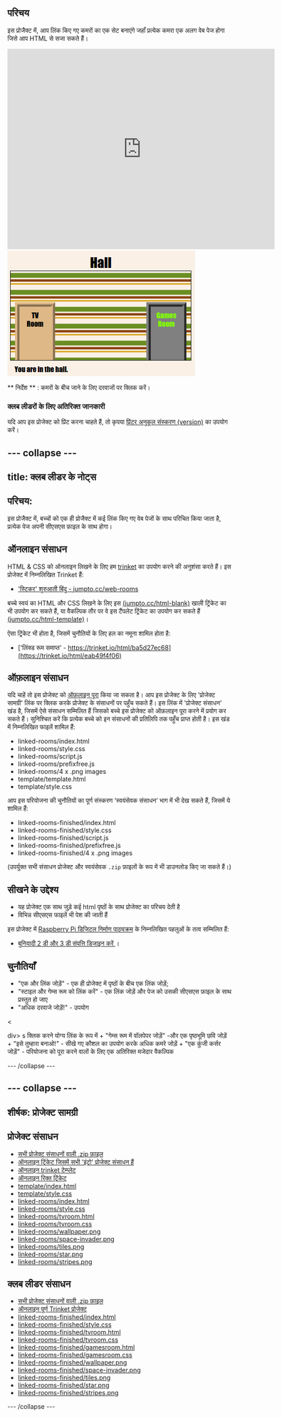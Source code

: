 ## परिचय

इस प्रोजैक्ट में, आप लिंक किए गए कमरों का एक सेट बनाएंगे जहाँ प्रत्येक कमरा एक अलग वेब पेज होगा जिसे आप HTML से सजा सकते हैं।

<div class="trinket">
  <iframe src="https://trinket.io/embed/html/eab49f4f06?outputOnly=true&start=result" width="600" height="450" frameborder="0" marginwidth="0" marginheight="0" allowfullscreen>
  </iframe>
  <img src="images/rooms-hall-finished.png">
</div>

** निर्देश ** : कमरों के बीच जाने के लिए दरवाजों पर क्लिक करें।

### क्लब लीडरों के लिए अतिरिक्त जानकारी

यदि आप इस प्रोजेक्ट को प्रिंट करना चाहते हैं, तो कृपया [प्रिंटर अनुकूल संस्करण (version)](https://projects.raspberrypi.org/en/projects/linked-rooms/print) का उपयोग करें।

## \--- collapse \---

## title: क्लब लीडर के नोट्स

## परिचय:

इस प्रोजैक्ट में, बच्चों को एक ही प्रोजैक्ट में कई लिंक किए गए वेब पेजों के साथ परिचित किया जाता है, प्रत्येक पेज अपनी सीएसएस फ़ाइल के साथ होगा।

## ऑनलाइन संसाधन

HTML & CSS को ऑनलाइन लिखने के लिए हम [trinket](https://trinket.io/) का उपयोग करने की अनुशंसा करते हैं। इस प्रोजेक्ट में निम्नलिखित Trinket हैं:

* ['स्टिकर' शुरुआती बिंदु - jumpto.cc/web-rooms](https://trinket.io/html/f1486ddb24)

बच्चे स्वयं का HTML और CSS लिखने के लिए इस [(jumpto.cc/html-blank)](http://jumpto.cc/html-blank) खाली ट्रिंकेट का भी उपयोग कर सकते हैं, या वैकल्पिक तौर पर वे इस टैंपलेट ट्रिंकेट का उपयोग कर सकते हैं [(jumpto.cc/html-template)](http://jumpto.cc/html-template)।

ऐसा ट्रिंकेट भी होता है, जिसमें चुनौतियों के लिए हल का नमूना शामिल होता है:

* ['लिंक्ड रूम समाप्त' - https://trinket.io/html/ba5d27ec68](https://trinket.io/html/eab49f4f06)

## ऑफ़लाइन संसाधन

यदि चाहें तो इस प्रोजेक्ट को [ऑफ़लाइन पूरा](https://www.codeclubprojects.org/en-GB/resources/webdev-working-offline/) किया जा सकता है। आप इस प्रोजेक्ट के लिए 'प्रोजेक्ट सामग्री' लिंक पर क्लिक करके प्रोजेक्ट के संसाधनों पर पहुँच सकते हैं। इस लिंक में 'प्रोजेक्ट संसाधन' खंड है, जिसमें ऐसे संसाधन सम्मिलित हैं जिसको बच्चे इस प्रोजेक्ट को ऑफ़लाइन पूरा करने में प्रयोग कर सकते हैं। सुनिश्चित करें कि प्रत्येक बच्चे को इन संसाधनों की प्रतिलिपि तक पहुँच प्राप्त होती है। इस खंड में निम्नलिखित फाइलें शामिल हैं:

* linked-rooms/index.html
* linked-rooms/style.css
* linked-rooms/script.js
* linked-rooms/prefixfree.js
* linked-rooms/4 x .png images
* template/template.html
* template/style.css

आप इस परियोजना की चुनौतियों का पूर्ण संस्करण ‘स्वयंसेवक संसाधन’ भाग में भी देख सकते हैं, जिसमें ये शामिल हैं:

* linked-rooms-finished/index.html
* linked-rooms-finished/style.css
* linked-rooms-finished/script.js
* linked-rooms-finished/prefixfree.js
* linked-rooms-finished/4 x .png images

(उपर्युक्त सभी संसाधन प्रोजेक्ट और स्वयंसेवक `.zip` फ़ाइलों के रूप में भी डाउनलोड किए जा सकते हैं।)

## सीखने के उद्देश्य

* यह प्रोजेक्ट एक साथ जुड़े कई html पृष्ठों के साथ प्रोजेक्ट का परिचय देती है
* विभिन्न सीएसएस फाइलें भी पेश की जाती हैं

इस प्रोजेक्ट में [Raspberry Pi डिजिटल निर्माण पाठ्यक्रम](http://rpf.io/curriculum) के निम्नलिखित पहलुओं के तत्व सम्मिलित हैं:

* [ बुनियादी 2 डी और 3 डी संपत्ति डिजाइन करें ](https://www.raspberrypi.org/curriculum/design/creator) ।

## चुनौतियाँ

* "एक और लिंक जोड़ें" - एक ही प्रोजेक्ट में पृष्ठों के बीच एक लिंक जोड़ें;
* "स्टाइल और गेम्स रूम को लिंक करें" - एक लिंक जोड़ें और पेज को उसकी सीएसएस फ़ाइल के साथ प्रस्तुत हो जाए 
* "अधिक दरवाजे जोड़ें!" - उपयोग 

<

div> s क्लिक करने योग्य लिंक के रूप में + "गेम्स रूम में वॉलपेपर जोड़ें" -और एक पृष्ठभूमि छवि जोड़ें + "इसे तुम्हारा बनाओ!" - सीखे गए कौशल का उपयोग करके अधिक कमरे जोड़ें + "एक कुंजी कर्सर जोड़ें" - परियोजना को पूरा करने वालों के लिए एक अतिरिक्त मजेदार वैकल्पिक 

\--- /collapse \---

## \--- collapse \---

## शीर्षक: प्रोजेक्ट सामग्री

## प्रोजेक्ट संसाधन

* [सभी प्रोजेक्ट संसाधनों वाली .zip फ़ाइल](https://rpf.io/p/en/linked-rooms-go)
* [ऑनलाइन ट्रिंकेट जिसमें सभी 'इंट्रो' प्रोजेक्ट संसाधन हैं](http://jumpto.cc/web-rooms)
* [ऑनलाइन trinket टेम्प्लेट](http://jumpto.cc/trinket-template)
* [ऑनलाइन रिक्त ट्रिंकेट](http://jumpto.cc/trinket-blank)
* [template/index.html](resources/template-index.html)
* [template/style.css](resources/template-style.css)
* [linked-rooms/index.html](resources/linked-rooms-index.html)
* [linked-rooms/style.css](resources/linked-rooms-style.css)
* [linked-rooms/tvroom.html](resources/linked-rooms-tvroom.html)
* [linked-rooms/tvroom.css](resources/linked-rooms-tvroom.css)
* [linked-rooms/wallpaper.png](resources/linked-rooms-wallpaper.png)
* [linked-rooms/space-invader.png](resources/linked-rooms-space-invader.png)
* [linked-rooms/tiles.png](resources/linked-rooms-tiles.png)
* [linked-rooms/star.png](resources/linked-rooms-star.png)
* [linked-rooms/stripes.png](resources/linked-rooms-stripes.png)

## क्लब लीडर संसाधन

* [सभी प्रोजेक्ट संसाधनों वाली .zip फ़ाइल](https://rpf.io/p/en/linked-rooms-go)
* [ऑनलाइन पूर्ण Trinket प्रोजेक्ट](https://trinket.io/html/eab49f4f06)
* [linked-rooms-finished/index.html](resources/linked-rooms-finished-index.html)
* [linked-rooms-finished/style.css](resources/linked-rooms-finished-style.css)
* [linked-rooms-finished/tvroom.html](resources/linked-rooms-finished-tvroom.html)
* [linked-rooms-finished/tvroom.css](resources/linked-rooms-finished-tvroom.css)
* [linked-rooms-finished/gamesroom.html](resources/linked-rooms-finished-gamesroom.html)
* [linked-rooms-finished/gamesroom.css](resources/linked-rooms-finished-gamesroom.css)
* [linked-rooms-finished/wallpaper.png](resources/linked-rooms-finished-wallpaper.png)
* [linked-rooms-finished/space-invader.png](resources/linked-rooms-finished-space-invader.png)
* [linked-rooms-finished/tiles.png](resources/linked-rooms-finished-tiles.png)
* [linked-rooms-finished/star.png](resources/linked-rooms-finished-star.png)
* [linked-rooms-finished/stripes.png](resources/linked-rooms-finished-stripes.png)

\--- /collapse \---